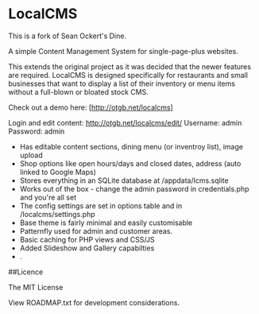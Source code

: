 LocalCMS
====

This is a fork of Sean Ockert's Dine.

A simple Content Management System for single-page-plus websites. 

This extends the original project as it was decided that the newer features are required.
LocalCMS is designed specifically for restaurants and small businesses that want to display a list of their inventory or menu items without a full-blown or bloated stock CMS.

Check out a demo here: [http://otgb.net/localcms]  

Login and edit content: http://otgb.net/localcms/edit/ 
    Username: admin
    Password: admin

- Has editable content sections, dining menu (or inventroy list), image upload
- Shop options like open hours/days and closed dates, address (auto linked to Google Maps)
- Stores everything in an SQLite database at /appdata/lcms.sqlite 
- Works out of the box - change the admin password in credentials.php and you're all set
- The config settings are set in options table and in /localcms/settings.php
- Base theme is fairly minimal and easily customisable
- Patternfly used for admin and customer areas.
- Basic caching for PHP views and CSS/JS
- Added Slideshow and Gallery capabilties
- .

##Licence

The MIT License

View ROADMAP.txt for development considerations.





